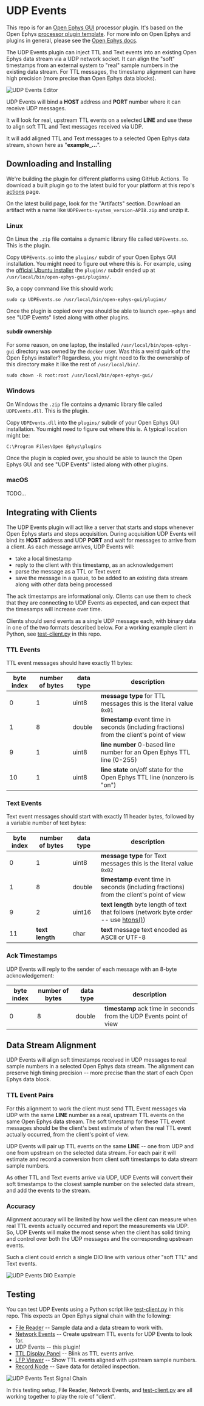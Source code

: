 # UDP Events

This repo is for an [Open Ephys GUI](https://github.com/open-ephys/plugin-GUI) processor plugin.
It's based on the Open Ephys [processor plugin template](https://github.com/open-ephys-plugins/processor-plugin-template).
For more info on Open Ephys and plugins in general, please see the [Open Ephys docs](https://open-ephys.github.io/gui-docs/Tutorials/How-To-Make-Your-Own-Plugin.html).

The UDP Events plugin can inject TTL and Text events into an existing Open Ephys data stream via a UDP network socket.
It can align the "soft" timestamps from an external system to "real" sample numbers in the existing data stream.
For TTL messages, the timestamp alignment can have high precision (more precise than Open Ephys data blocks).

![UDP Events Editor](./udp-events-editor.png)

UDP Events will bind a **HOST** address and **PORT** number where it can receive UDP messages.

It will look for real, upstream TTL events on a selected **LINE** and use these to align soft TTL and Text messages received via UDP.

It will add aligned TTL and Text messages to a selected Open Ephys data stream, shown here as "**example_...**".

## Downloading and Installing

We're building the plugin for different platforms using GitHub Actions.
To download a built plugin go to the latest build for your platform at this repo's [actions](https://github.com/benjamin-heasly/UDPEvents/actions) page.

On the latest build page, look for the "Artifacts" section.
Download an artifact with a name like `UDPEvents-system_version-API8.zip` and unzip it.

### Linux

On Linux the `.zip` file contains a dynamic library file called `UDPEvents.so`.
This is the plugin.

Copy `UDPEvents.so` into the `plugins/` subdir of your Open Ephys GUI installation.
You might need to figure out where this is.
For example, using the [official Ubuntu installer](https://open-ephys.github.io/gui-docs/User-Manual/Installing-the-GUI.html#linux) the `plugins/` subdir ended up at `/usr/local/bin/open-ephys-gui/plugins/`.

So, a copy command like this should work:

```
sudo cp UDPEvents.so /usr/local/bin/open-ephys-gui/plugins/
```

Once the plugin is copied over you should be able to launch `open-ephys` and see "UDP Events" listed along with other plugins.

#### subdir ownership

For some reason, on one laptop, the installed `/usr/local/bin/open-ephys-gui` directory was owned by the `docker` user.
Was this a weird quirk of the Open Ephys installer?
Regardless, you might need to fix the ownership of this directory make it like the rest of `/usr/local/bin/`.

```
sudo chown -R root:root /usr/local/bin/open-ephys-gui/
```

### Windows

On Windows the `.zip` file contains a dynamic library file called `UDPEvents.dll`.
This is the plugin.

Copy `UDPEvents.dll` into the `plugins/` subdir of your Open Ephys GUI installation.
You might need to figure out where this is.
A typical location might be:

```
C:\Program Files\Open Ephys\plugins
```

Once the plugin is copied over, you should be able to launch the Open Ephys GUI and see "UDP Events" listed along with other plugins.

### macOS

TODO...

## Integrating with Clients

The UDP Events plugin will act like a server that starts and stops whenever Open Ephys starts and stops acquisition.
During acquisition UDP Events will bind its **HOST** address and UDP **PORT** and wait for messages to arrive from a client.
As each message arrives, UDP Events will:

 - take a local timestamp
 - reply to the client with this timestamp, as an acknowledgement
 - parse the message as a TTL or Text event
 - save the message in a queue, to be added to an existing data stream along with other data being processed

The ack timestamps are informational only.
Clients can use them to check that they are connecting to UDP Events as expected, and can expect that the timesamps will increase over time.

Clients should send events as a single UDP message each, with binary data in one of the two formats described below.
For a working example client in Python, see [test-client.py](./test-client.py) in this repo.

### TTL Events

TTL event messages should have exactly 11 bytes:

| byte index | number of bytes | data type | description |
| --- | --- | --- | --- |
| 0 | 1 | uint8 | **message type** for TTL messages this is the literal value `0x01` |
| 1 | 8 | double | **timestamp** event time in seconds (including fractions) from the client's point of view |
| 9 | 1 | uint8 | **line number** 0-based line number for an Open Ephys TTL line (0-255) |
| 10 | 1 | uint8 | **line state** on/off state for the Open Ephys TTL line (nonzero is "on") |

### Text Events

Text event messages should start with exactly 11 header bytes, followed by a variable number of text bytes:

| byte index | number of bytes | data type | description |
| --- | --- | --- | --- |
| 0 | 1 | uint8 | **message type** for Text messages this is the literal value `0x02` |
| 1 | 8 | double | **timestamp** event time in seconds (including fractions) from the client's point of view |
| 9 | 2 | uint16 | **text length** byte length of text that follows (network byte order -- use [htons()](https://beej.us/guide/bgnet/html/#htonsman)) |
| 11 | **text length** | char | **text** message text encoded as ASCII or UTF-8 |

### Ack Timestamps

UDP Events will reply to the sender of each message with an 8-byte acknowledgement:

| byte index | number of bytes | data type | description |
| --- | --- | --- | --- |
| 0 | 8 | double | **timestamp** ack time in seconds from the UDP Events point of view |

## Data Stream Alignment

UDP Events will align soft timestamps received in UDP messages to real sample numbers in a selected Open Ephys data stream.
The alignment can preserve high timing precision -- more precise than the start of each Open Ephys data block.

### TTL Event Pairs

For this alignment to work the client must send TTL Event messages via UDP with the same **LINE** number as a real, upstream TTL events on the same Open Ephys data stream.
The soft timestamp for these TTL event messages should be the client's best estimate of when the real TTL event actually occurred, from the client's point of view.

UDP Events will pair up TTL events on the same **LINE** -- one from UDP and one from upstream on the selected data stream.
For each pair it will estimate and record a conversion from client soft timestamps to data stream sample numbers.

As other TTL and Text events arrive via UDP, UDP Events will convert their soft timestamps to the closest sample number on the selected data stream, and add the events to the stream.

### Accuracy

Alignment accuracy will be limited by how well the client can measure when real TTL events actually occurred and report the measurements via UDP.
So, UDP Events will make the most sense when the client has solid timing and control over both the UDP messages and the corresponding upstream events.

Such a client could enrich a single DIO line with various other "soft TTL" and Text events.

![UDP Events DIO Example](./udp-events-open-ephys.png)

## Testing

You can test UDP Events using a Python script like [test-client.py](./test-client.py) in this repo.
This expects an Open Ephys signal chain with the following:

 - [File Reader](https://open-ephys.github.io/gui-docs/User-Manual/Plugins/File-Reader.html) -- Sample data and a data stream to work with.
 - [Network Events](https://open-ephys.github.io/gui-docs/User-Manual/Plugins/Network-Events.html) -- Create upstream TTL events for UDP Events to look for.
 - UDP Events -- this plugin!
 - [TTL Display Panel](https://open-ephys.github.io/gui-docs/User-Manual/Plugins/TTL-Panels.html) -- Blink as TTL events arrive.
 - [LFP Viewer](https://open-ephys.github.io/gui-docs/User-Manual/Plugins/LFP-Viewer.html) -- Show TTL events aligned with upstream sample numbers.
 - [Record Node](https://open-ephys.github.io/gui-docs/User-Manual/Plugins/Record-Node.html) -- Save data for detailed inspection.

![UDP Events Test Signal Chain](./udp-events-test-signal-chain.png)

In this testing setup, File Reader, Network Events, and [test-client.py](./test-client.py) are all working together to play the role of "client".
